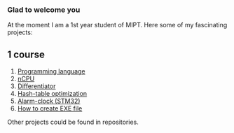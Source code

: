 ### Glad to welcome you

At the moment I am a 1st year student of MIPT. Here some of my fascinating projects:

## 1 course

1. [Programming language](https://github.com/Vokerlee/Compiler-technologies/tree/master/9.%20Programming%20language)
2. [nCPU](https://github.com/Vokerlee/Compiler-technologies/tree/master/5.%20nCPU)
3. [Differentiator](https://github.com/Vokerlee/Compiler-technologies/tree/master/8.%20Differentiator)
4. [Hash-table optimization](https://github.com/Vokerlee/Assembly/tree/main/5.2.%20Hash-table's%20optimization)
5. [Alarm-clock (STM32)](https://github.com/Vokerlee/Alarm-Clock-STM32)
6. [How to create EXE file](https://github.com/Vokerlee/Create-EXE-in-20-minutes)


Other projects could be found in repositories.
